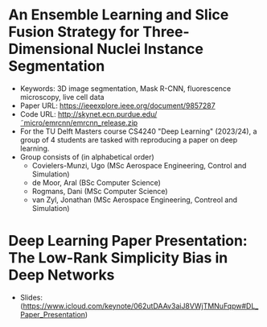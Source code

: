 # An Ensemble Learning and Slice Fusion Strategy for Three-Dimensional Nuclei Instance Segmentation
- Keywords: 3D image segmentation, Mask R-CNN, fluorescence microscopy, live cell data
- Paper URL: https://ieeexplore.ieee.org/document/9857287
- Code URL: http://skynet.ecn.purdue.edu/˜micro/emrcnn/emrcnn_release.zip
- For the TU Delft Masters course CS4240 "Deep Learning" (2023/24), a group of 4 students are tasked with reproducing a paper on deep learning.
- Group consists of (in alphabetical order)
  - Covielers-Munzi, Ugo (MSc Aerospace Engineering, Control and Simulation)
  - de Moor, Aral (BSc Computer Science)
  - Rogmans, Dani (MSc Computer Science)
  - van Zyl, Jonathan (MSc Aerospace Engineering, Contreol and Simulation)


# Deep Learning Paper Presentation: The Low-Rank Simplicity Bias in Deep Networks
- Slides: (https://www.icloud.com/keynote/062utDAAv3aiJ8VWjTMNuFqpw#DL_Paper_Presentation)

